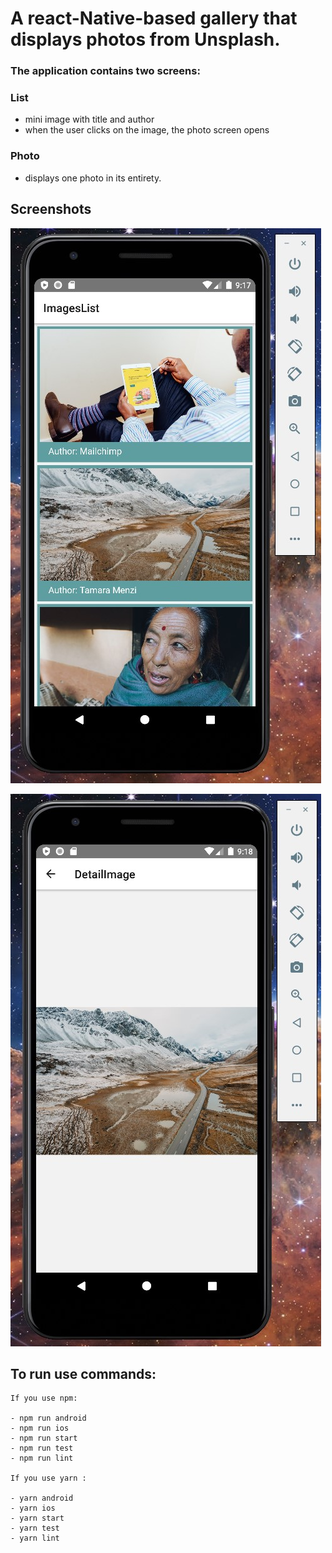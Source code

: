 # A react-Native-based gallery that displays photos from Unsplash.

### The application contains two screens:

### List
  - mini image with title and author
  - when the user clicks on the image, the photo screen opens
### Photo
  - displays one photo in its entirety.

## Screenshots

![GalleryScreen](./src/images/Screenshots/screen-first.jpg)

![ImageScreen](./src/images/Screenshots/screen-second.jpg)

## To run use commands:

    If you use npm:

    - npm run android
    - npm run ios
    - npm run start
    - npm run test
    - npm run lint

    If you use yarn :

    - yarn android
    - yarn ios
    - yarn start
    - yarn test
    - yarn lint
